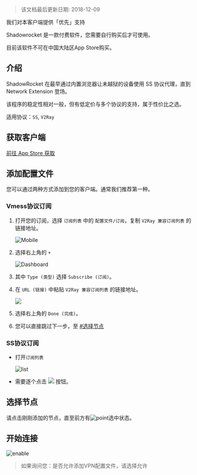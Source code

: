 > 该文档最后更新日期: 2018-12-09

<p class="info">我们对本客户端提供「优先」支持</p>

<p class="tip">Shadowrocket 是一款付费软件，您需要自行购买后才可使用。</p>
<p class="tip">目前该软件不可在中国大陆区App Store购买。</p>

## 介绍

ShadowRocket 在最早通过内置浏览器让未越狱的设备使用 SS 协议代理，直到 Network Extension 登场。

该程序的稳定性相对一般，但有低定价与多个协议的支持，属于性价比之选。

适用协议：`SS`, `V2Ray`

## 获取客户端

[前往 App Store 获取](https://itunes.apple.com/us/app/shadowrocket/id932747118?mt=8)

## 添加配置文件

您可以通过两种方式添加到您的客户端。通常我们推荐第一种。

### Vmess协议订阅

1. 打开您的订阅，选择 `订阅列表` 中的 `配置文件/订阅`，复制 `V2Ray 兼容订阅列表` 的链接地址。

	![Mobile](https://img.niconode.net/2018120915233773023dqQCNAVX0DEPe3W.jpg)

2. 选择右上角的 `+`

	![Dashboard](https://img.niconode.net/2018120915254271194wVXRZQBnhnQUnHk.png)
	
3. 其中 `Type (类型)` 选择 `Subscribe (订阅)`。
4. 在 `URL (链接)` 中粘贴 `V2Ray 兼容订阅列表` 的链接地址。

	![](https://img.niconode.net/2018120915261138474Q4KQ5jo6fUGsIEw.png)
	
5. 选择右上角的 `Done (完成)`。

6. 您可以直接跳过下一步，至 [#选择节点](/ios/shadowrocket?id=选择节点)

### SS协议订阅

- 打开`订阅列表`

	![list](https://img.niconode.net/2017121405200728910Z3YPmfhe44OJWYF.png)
	
- 需要逐个点击 ![](https://img.niconode.net/2018110616132762475fiX1vPnxJp7j6bA.png) 按钮。

## 选择节点

请点击刚刚添加的节点，直至前方有![point](https://img.niconode.net/20170724042043124931wLojyMbQdEq7k8.png)选中状态。

## 开始连接

![enable](https://img.niconode.net/2017072404212755518xpGw8CDAzTqNlt4.png)

> 如果询问您：是否允许添加VPN配置文件，请选择允许

